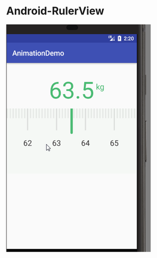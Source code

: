 # Android-RulerView
![Image](https://github.com/linweixh/Android-RulerView/blob/master/gif/ruler.gif)
